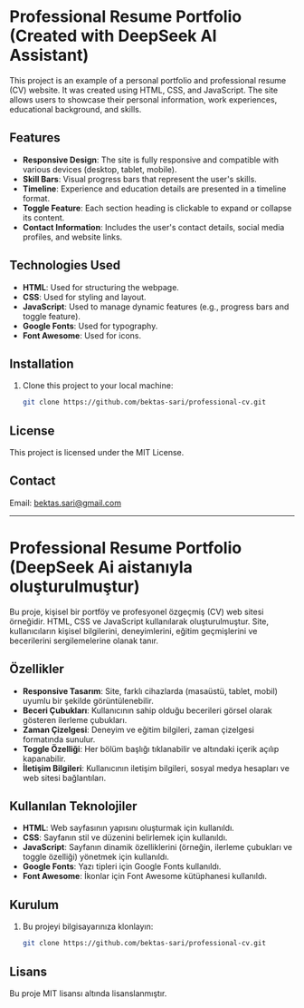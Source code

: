 # Professional Resume Portfolio (Created with DeepSeek AI Assistant)

This project is an example of a personal portfolio and professional resume (CV) website. 
It was created using HTML, CSS, and JavaScript. The site allows users to showcase their personal information, work experiences, educational background, and skills.

## Features

- **Responsive Design**: The site is fully responsive and compatible with various devices (desktop, tablet, mobile).
- **Skill Bars**: Visual progress bars that represent the user's skills.
- **Timeline**: Experience and education details are presented in a timeline format.
- **Toggle Feature**: Each section heading is clickable to expand or collapse its content.
- **Contact Information**: Includes the user's contact details, social media profiles, and website links.

## Technologies Used

- **HTML**: Used for structuring the webpage.
- **CSS**: Used for styling and layout.
- **JavaScript**: Used to manage dynamic features (e.g., progress bars and toggle feature).
- **Google Fonts**: Used for typography.
- **Font Awesome**: Used for icons.

## Installation

1. Clone this project to your local machine:
   ```bash
   git clone https://github.com/bektas-sari/professional-cv.git
   ```

## License
This project is licensed under the MIT License.

## Contact
Email: bektas.sari@gmail.com


____

# Professional Resume Portfolio (DeepSeek Ai aistanıyla oluşturulmuştur)

Bu proje, kişisel bir portföy ve profesyonel özgeçmiş (CV) web sitesi örneğidir. HTML, CSS ve JavaScript kullanılarak oluşturulmuştur. Site, kullanıcıların kişisel bilgilerini, deneyimlerini, eğitim geçmişlerini ve becerilerini sergilemelerine olanak tanır.

## Özellikler

- **Responsive Tasarım**: Site, farklı cihazlarda (masaüstü, tablet, mobil) uyumlu bir şekilde görüntülenebilir.
- **Beceri Çubukları**: Kullanıcının sahip olduğu becerileri görsel olarak gösteren ilerleme çubukları.
- **Zaman Çizelgesi**: Deneyim ve eğitim bilgileri, zaman çizelgesi formatında sunulur.
- **Toggle Özelliği**: Her bölüm başlığı tıklanabilir ve altındaki içerik açılıp kapanabilir.
- **İletişim Bilgileri**: Kullanıcının iletişim bilgileri, sosyal medya hesapları ve web sitesi bağlantıları.

## Kullanılan Teknolojiler

- **HTML**: Web sayfasının yapısını oluşturmak için kullanıldı.
- **CSS**: Sayfanın stil ve düzenini belirlemek için kullanıldı.
- **JavaScript**: Sayfanın dinamik özelliklerini (örneğin, ilerleme çubukları ve toggle özelliği) yönetmek için kullanıldı.
- **Google Fonts**: Yazı tipleri için Google Fonts kullanıldı.
- **Font Awesome**: İkonlar için Font Awesome kütüphanesi kullanıldı.

## Kurulum

1. Bu projeyi bilgisayarınıza klonlayın:
   ```bash
   git clone https://github.com/bektas-sari/professional-cv.git

## Lisans
Bu proje MIT lisansı altında lisanslanmıştır. 
